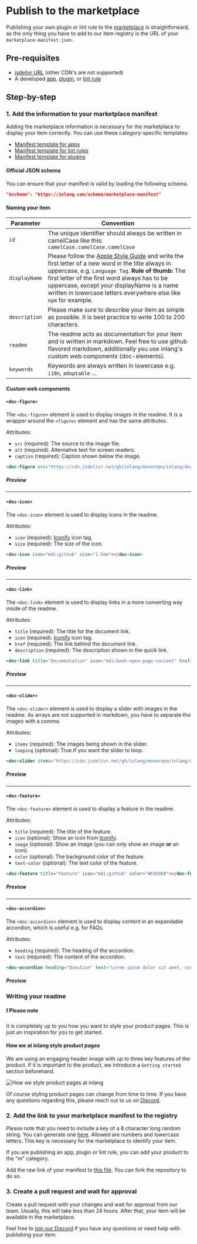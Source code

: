 # Publish to the marketplace

Publishing your own plugin or lint rule to the [marketplace](/) is straightforward, as the only thing you have to add to our item registry is the URL of your `marketplace-manifest.json`.

## Pre-requisites

- [jsdelivr URL](https://www.jsdelivr.com/github) (other CDN's are not supported)
- A developed [app](/documentation/develop-app), [plugin](/documentation/develop-plugin), or [lint rule](/documentation/develop-lint-rule)

## Step-by-step

### 1. Add the information to your marketplace manifest
Adding the marketplace information is necessary for the marketplace to display your item correctly. You can use these category-specific templates:
- [Manifest template for apps](/documentation/develop-app#4.-configure-your-app)
- [Manifest template for lint rules](/documentation/develop-lint-rule#3.-configure-your-lint-rule)
- [Manifest template for plugins](/documentation/develop-plugin#3.-configure-your-plugin)

#### Official JSON schema

You can ensure that your manifest is valid by loading the following schema. 

``` json
"$schema": "https://inlang.com/schema/marketplace-manifest"
```

#### Naming your item
| Parameter        | Convention                                               |
|----------------------|---------------------------------------------------------------|
| `id`                 | The unique identifier should always be written in camelCase like this: `camelCase.camelCase.camelCase`                         |
| `displayName`                 | Please follow the [Apple Style Guide](https://support.apple.com/de-de/guide/applestyleguide/apsgb744e4a3/web) and write the first letter of a new word in the title always in uppercase, e.g. `Language Tag`. **Rule of thumb:** The first letter of the first word always has to be uppercase, except your displayName is a name written in lowercase letters everywhere else like `npm` for example.                       |
| `description`                 | Please make sure to describe your item as simple as possible. It is best practice to write 100 to 200 characters.                         |
`readme`                 | The readme acts as documentation for your item and is written in markdown. Feel free to use github flavored markdown, additionally you use inlang's custom web components (doc-elements).                      |
`keywords`                 | Keywords are always written in lowercase e.g. `i18n`, `adoptable` …                          |

#### Custom web components

#### `<doc-figure>`

The `<doc-figure>` element is used to display images in the readme. It is a wrapper around the `<figure>` element and has the same attributes. 

Attributes:
- `src` (required): The source to the image file.
- `alt` (required): Alternative text for screen readers.
- `caption` (required): Caption shown below the image.

```md
<doc-figure src="https://cdn.jsdelivr.net/gh/inlang/monorepo/inlang/documentation/sdk/assets/ecosystem.jpg" alt="inlang ecosystem" caption="The inlang ecosystem"></doc-figure>
```

##### Preview
<doc-figure src="https://cdn.jsdelivr.net/gh/inlang/monorepo/inlang/documentation/sdk/assets/ecosystem.jpg" alt="inlang ecosystem" caption="The inlang ecosystem"></doc-figure>

---

#### `<doc-icon>`
The `<doc-icon>` element is used to display icons in the readme.

Attributes:
- `icon` (required): [Iconify](https://icon-sets.iconify.design/) icon tag.
- `size` (required): The size of the icon.

```md
<doc-icon icon="mdi:github" size="1.5em"></doc-icon>
```

##### Preview
<doc-icon icon="mdi:github" size="1.5em"></doc-icon>

---

#### `<doc-link>`
The `<doc-link>` element is used to display links in a more converting way inside of the readme.

Attributes:
- `title` (required): The title for the document link.
- `icon` (required): [Iconify](https://icon-sets.iconify.design/) icon tag.
- `href` (required): The link behind the document link.
- `description` (required): The description shown in the quick link.

```md
<doc-link title="Documentation" icon="mdi:book-open-page-variant" href="https://inlang.com/documentation" description="Read the documentation"></doc-link>
```

##### Preview
<doc-link title="Documentation" icon="mdi:book-open-page-variant" href="https://inlang.com/documentation" description="Read the documentation"></doc-link>

---

#### `<doc-slider>`
The `<doc-slider>` element is used to display a slider with images in the readme. As arrays are not supported in markdown, you have to separate the images with a comma.

Attributes:
- `items` (required): The images being shown in the slider.
- `looping` (optional): True if you want the slider to loop.

```md
<doc-slider items="https://cdn.jsdelivr.net/gh/inlang/monorepo/inlang/documentation/sdk/assets/ecosystem.jpg,https://cdn.jsdelivr.net/gh/inlang/monorepo/inlang/documentation/sdk/assets/ecosystem.jpg,https://cdn.jsdelivr.net/gh/inlang/monorepo/inlang/documentation/sdk/assets/ecosystem.jpg"></doc-slider>
```

##### Preview
<doc-slider items="https://cdn.jsdelivr.net/gh/inlang/monorepo/inlang/documentation/sdk/assets/ecosystem.jpg,https://cdn.jsdelivr.net/gh/inlang/monorepo/inlang/documentation/sdk/assets/ecosystem.jpg,https://cdn.jsdelivr.net/gh/inlang/monorepo/inlang/documentation/sdk/assets/ecosystem.jpg"></doc-slider>

---

#### `<doc-feature>`
The `<doc-feature>` element is used to display a feature in the readme.

Attributes:
- `title` (required): The title of the feature.
- `icon` (optional): Show an icon from [Iconify](https://icon-sets.iconify.design/).
- `image` (optional): Show an image (you can only show an image **or** an icon).
- `color` (optional): The background color of the feature.
- `text-color` (optional): The text color of the feature.

```md
<doc-feature title="Feature" icon="mdi:github" color="#E5E8EB"></doc-feature>
```

##### Preview
<doc-feature title="Feature" icon="mdi:github" color="#E5E8EB"></doc-feature>

---

#### `<doc-accordion>`
The `<doc-accordion>` element is used to display content in an expandable accordion, which is useful e.g. for FAQs.

Attributes:
- `heading` (required): The heading of the accordion.
- `text` (required): The content of the accordion.

```md
<doc-accordion heading="Question" text="Lorem ipsum dolor sit amet, consectetur adipiscing elit. Sed euismod, diam quis aliquam ultricies, nisl nunc ultricies nunc, vitae ultrices nisl nunc eu nunc."></doc-accordion>
```

##### Preview
<doc-accordion heading="Question" text="Lorem ipsum dolor sit amet, consectetur adipiscing elit. Sed euismod, diam quis aliquam ultricies, nisl nunc ultricies nunc, vitae ultrices nisl nunc eu nunc."></doc-accordion>

### Writing your readme

#### ❗ Please note

It is completely up to you how you want to style your product pages. This is just an inspiration for you to get started.

#### How we at inlang style product pages

We are using an engaging header image with up to three key features of the product. If it is important to the product, we introduce a `Getting started` section beforehand. 

![How we style product pages at inlang](https://cdn.jsdelivr.net/gh/inlang/monorepo@latest/inlang/assets/styleguide-mockup.svg)

Of course styling product pages can change from time to time. If you have any questions regarding this, please reach out to us on [Discord](https://discord.com/invite/gdMPPWy57R).

### 2. Add the link to your marketplace manifest to the registry

Please note that you need to include a key of a 8 character long random string. You can generate one [here](https://passwordsgenerator.net/). Allowed are numbers and lowercase letters. This key is necessary for the marketplace to identify your item.

If you are publishing an app, plugin or lint rule, you can add your product to the "m" category.

Add the raw link of your manifest to [this file](https://github.com/inlang/monorepo/blob/main/inlang/source-code/marketplace-registry/registry.json). You can fork the repository to do so.

### 3. Create a pull request and wait for approval

Create a pull request with your changes and wait for approval from our team. Usually, this will take less than 24 hours. After that, your item will be available in the marketplace.

Feel free to [join our Discord](https://discord.gg/gdMPPWy57R) if you have any questions or need help with publishing your item.

